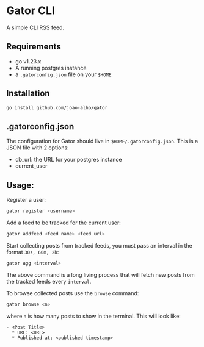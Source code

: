 # Gator CLI

A simple CLI RSS feed.

## Requirements
- go v1.23.x
- A running postgres instance
- a `.gatorconfig.json` file on your `$HOME`

## Installation

```bash
go install github.com/joao-alho/gator
```

## .gatorconfig.json

The configuration for Gator should live in `$HOME/.gatorconfig.json`.
This is a JSON file with 2 options:
  - db_url: the URL for your postgres instance
  - current_user

## Usage:

Register a user:
```bash
gator register <username>
```

Add a feed to be tracked for the current user:
```bash
gator addfeed <feed name> <feed url>
```

Start collecting posts from tracked feeds, you must pass an 
interval in the format `30s, 60m, 2h`:
```bash
gator agg <interval>
```

The above command is a long living process that will fetch 
new posts from the tracked feeds every `interval`.


To browse collected posts use the `browse` command: 
```bash
gator browse <n>
```

where `n` is how many posts to show in the terminal.
This will look like:

```
- <Post Title>
  * URL: <URL>
  * Published at: <published timestamp>
```
